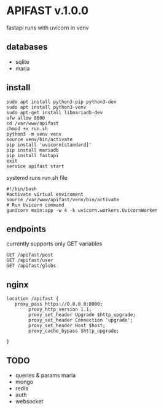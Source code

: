 # APIFAST v.1.0.0
fastapi runs with uvicorn in venv 

## databases 
* sqlite 
* maria 

## install 
```
sudo apt install python3-pip python3-dev
sudo apt install python3-venv
sudo apt-get install libmariadb-dev
ufw allow 8000
cd /var/www/apifast
chmod +x run.sh
python3 -m venv venv
source venv/bin/activate
pip install 'uvicorn[standard]'
pip install mariadb
pip install fastapi
exit
service apifast start
```
systemd runs run.sh file 
```
#!/bin/bash
#activate virtual enviroment
source /var/www/apifast/venv/bin/activate
# Run Uvicorn command
gunicorn main:app -w 4 -k uvicorn.workers.UvicornWorker
```
## endpoints
currently supports only GET variables
```
GET /apifast/post
GET /apifast/user
GET /apifast/globs
```
## nginx 
```
location /apifast {
   proxy_pass https://0.0.0.0:8000;
        proxy_http_version 1.1;
        proxy_set_header Upgrade $http_upgrade;
        proxy_set_header Connection 'upgrade';
        proxy_set_header Host $host;
        proxy_cache_bypass $http_upgrade;

}
```

## TODO
* queries & params maria
* mongo
* redis
* auth
* websocket 